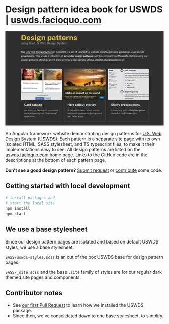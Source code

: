 # Design pattern idea book for USWDS | [uswds.facioquo.com](https://uswds.facioquo.com)

[![website screenshot](/.offline/site-thumbnail.png)](https://uswds.facioquo.com)

An Angular framework website demonstrating design patterns for [U.S. Web Design System](https://designsystem.digital.gov) (USWDS).  Each pattern is a separate site page with its own isolated HTML, SASS stylesheet, and TS typescript files, to make it their implementations easy to see.  All design patterns are listed on the [uswds.facioquo.com](https://uswds.facioquo.com) home page.  Links to the GitHub code are in the descriptions at the bottom of each pattern page.

**Don't see a good design pattern?**  [Submit request](https://github.com/facioquo/uswds-design-patterns/issues/new/choose) or [contribute](https://github.com/facioquo/.github/blob/main/CONTRIBUTING.md) some code.

## Getting started with local development

```bash
# install packages and 
# start the local site
npm install
npm start
```

## We use a base stylesheet

Since our design pattern pages are isolated and based on default USWDS styles, we use a base stylesheet:

`SASS/uswds-styles.scss` is an out of the box USWDS base for design pattern pages.

`SASS/_site.scss` and the base `.site` family of styles are for our regular dark themed site pages and components.

## Contributor notes

- See [our first Pull Request](https://github.com/facioquo/uswds-design-patterns/pull/1) to learn how we installed the USWDS package.
- Since then, we've consolidated down to one base stylesheet, to simplify.

